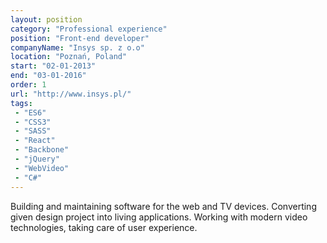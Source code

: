 ```yaml
---
layout: position
category: "Professional experience"
position: "Front-end developer"
companyName: "Insys sp. z o.o"
location: "Poznań, Poland"
start: "02-01-2013"
end: "03-01-2016"
order: 1
url: "http://www.insys.pl/"
tags:
 - "ES6"
 - "CSS3"
 - "SASS"
 - "React"
 - "Backbone"
 - "jQuery"
 - "WebVideo"
 - "C#"
---
```

Building and maintaining software for the web and TV devices. Converting given design project into living applications. Working with modern video technologies, taking care of user experience.

